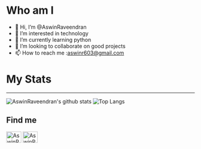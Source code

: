 # Who am I
- 👋 Hi, I’m @AswinRaveendran
- 👀 I’m interested in technology 
- 🌱 I’m currently learning python 
- 💞️ I’m looking to collaborate on good projects
- 📫 How to reach me :aswinr603@gmail.com

<!---
AswinRaveendran/AswinRaveendran is a ✨ special ✨ repository because its `README.md` (this file) appears on your GitHub profile.
You can click the Preview link to take a look at your changes.
--->

# My Stats
<hr>

![AswinRaveendran's github stats](https://github-readme-stats.vercel.app/api?username=AswinRaveendran&show_icons=true&theme=light)
![Top Langs](https://github-readme-stats.vercel.app/api/top-langs/?username=AswinRaveendran)
## Find me
<a href="https://dev.to/AswinRaveendran" target="blank"><img align="center" src="https://raw.githubusercontent.com/rahuldkjain/github-profile-readme-generator/master/src/images/icons/Social/devto.svg" alt="AswinRaveendran" height="30" width="40" /></a>
<a href="https://www.hackerrank.com/aswinr603" target="blank"><img align="center" src="https://raw.githubusercontent.com/rahuldkjain/github-profile-readme-generator/master/src/images/icons/Social/hackerrank.svg" alt="AswinRaveendran" height="30" width="40" /></a>
